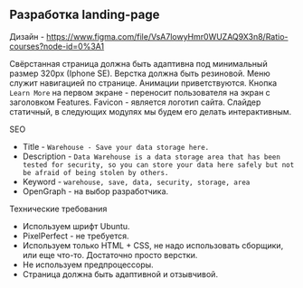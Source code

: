 ## Разработка landing-page

Дизайн - https://www.figma.com/file/VsA7lowyHmr0WUZAQ9X3n8/Ratio-courses?node-id=0%3A1

Свёрстанная страница должна быть адаптивна под минимальный размер 320px (Iphone SE).
Верстка должна быть резиновой.
Меню служит навигацией по странице.
Анимации приветствуются.
Кнопка `Learn More` на первом экране - переносит пользователя на экран с заголовком Features.
Favicon - является логотип сайта.
Слайдер статичный, в следующих модулях мы будем его делать интерактивным. 

SEO 
- Title - `Warehouse - Save your data storage here.`
- Description - `Data Warehouse is a data storage area that has been
tested for security, so you can store your data here
safely but not be afraid of being stolen by others.`
- Keyword - `warehouse, save, data, security, storage, area`
- OpenGraph - на выбор разработчика.

Технические требования
- Используем шрифт Ubuntu.
- PixelPerfect - не требуется.
- Используем только HTML + CSS, не надо использовать сборщики, или еще что-то. Достаточно просто верстки.
- Не используем предпроцессоры.
- Страница должна быть адаптивной и отзывчивой.